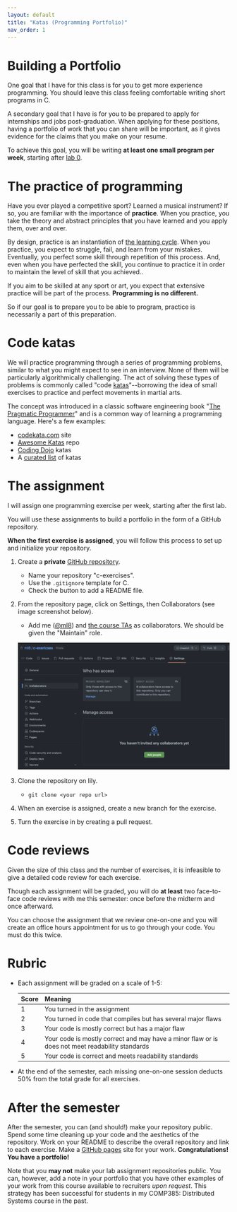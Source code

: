 ```yaml
---
layout: default
title: "Katas (Programming Portfolio)"
nav_order: 1
---
```


# Building a Portfolio

One goal that I have for this class is for you to get more experience
programming. You should leave this class feeling comfortable writing short
programs in C.

A secondary goal that I have is for you to be prepared to apply for internships
and jobs post-graduation. When applying for these positions, having a portfolio
of work that you can share will be important, as it gives evidence for the
claims that you make on your resume.

To achieve this goal, you will be writing __at least one small program per
week__, starting after [lab 0](labs/lab0).

# The practice of programming

Have you ever played a competitive sport? Learned a musical instrument? If so,
you are familiar with the importance of __practice__. When you practice, you
take the theory and abstract principles that you have learned and you apply
them, over and over.

By design, practice is an instantiation of [the learning
cycle](https://www.simplypsychology.org/learning-kolb.html). When you practice,
you expect to struggle, fail, and learn from your mistakes. Eventually, you
perfect some skill through repetition of this process. And, even when you have
perfected the skill, you continue to practice it in order to maintain the level
of skill that you achieved..

If you aim to be skilled at any sport or art, you expect that extensive practice
will be part of the process. __Programming is no different.__ 

So if our goal is to prepare you to be able to program, practice is necessarily
a part of this preparation.

# Code katas 

We will practice programming through a series of programming problems, similar
to what you might expect to see in an interview. None of them will be
particularly algorithmically challenging. The act of solving these types of
problems is commonly called "code
[katas](https://en.wikipedia.org/wiki/Kata)"--borrowing the idea of small
exercises to practice and perfect movements in martial arts. 

The concept was introduced in a classic software engineering book "[The
Pragmatic Programmer](https://en.wikipedia.org/wiki/The_Pragmatic_Programmer)"
and is a common way of learning a programming language. Here's a few examples:

* [codekata.com](http://codekata.com/) site
* [Awesome Katas](https://github.com/gamontal/awesome-katas) repo
* [Coding Dojo](https://codingdojo.org/kata/) katas
* A [curated
  list](https://hackmd.io/@pierodibello/A-curated-list-of-programming-kata) of
  katas

# The assignment

I will assign one programming exercise per week, starting after the first lab.

You will use these assignments to build a portfolio in the form of a GitHub
repository.

__When the first exercise is assigned__, you will follow this process to set up
and initialize your repository.

1. Create a __private__ [GitHub repository](https://github.com/new). 

   * Name your repository "c-exercises".
   * Use the `.gitignore` template for C.
   * Check the button to add a README file.

2. From the repository page, click on Settings, then Collaborators (see image
   screenshot below).

   * Add me ([@ml8](https://github.com/ml8)) and
     [the course TAs](/resources/getting_help/#tutoring)
     as collaborators. We should be given the "Maintain" role.

   ![](/assets/repo-collaborators.png)
   
3. Clone the repository on lily.
   
   * `git clone <your repo url>`

4. When an exercise is assigned, create a new branch for the exercise.

5. Turn the exercise in by creating a pull request.

# Code reviews

Given the size of this class and the number of exercises, it is infeasible to
give a detailed code review for each exercise.

Though each assignment will be graded, you will do __at least__ two face-to-face
code reviews with me this semester: once before the midterm and once afterward.

You can choose the assignment that we review one-on-one and you will create an
office hours appointment for us to go through your code. You must do this twice.

# Rubric

* Each assignment will be graded on a scale of 1-5:

  | Score | Meaning |
  |---|---|
  | 1 | You turned in the assignment |
  | 2 | You turned in code that compiles but has several major flaws |
  | 3 | Your code is mostly correct but has a major flaw |
  | 4 | Your code is mostly correct and may have a minor flaw or is does not meet readability standards  |
  | 5 | Your code is correct and meets readability standards |

* At the end of the semester, each missing one-on-one session deducts 50% from
  the total grade for all exercises.

# After the semester

After the semester, you can (and should!) make your repository public. Spend
some time cleaning up your code and the aesthetics of the repository. Work on
your README to describe the overall repository and link to each exercise. Make a
[GitHub pages](https://pages.github.com/) site for your work. __Congratulations!
You have a portfolio!__

Note that you __may not__ make your lab assignment repositories public. You can,
however, add a note in your portfolio that you have other examples of your work
from this course available to recruiters _upon request_. This strategy has been
successful for students in my COMP385: Distributed Systems course in the past.

